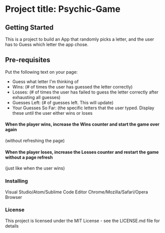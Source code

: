 # Project title: Psychic-Game
## Getting Started

This is a project to build an App that randomly picks a letter, and the user has to Guess which letter the app chose.


## Pre-requisites

Put the following text on your page:
* Guess what letter I'm thinking of
* Wins: (# of times the user has guessed the letter correctly)
* Losses: (# of times the user has failed to guess the letter correctly after exhausting all guesses)
* Guesses Left: (# of guesses left. This will update)
* Your Guesses So Far: (the specific letters that the user typed. Display these until the user either wins or loses

#### When the player wins, increase the Wins counter and start the game over again 
(without refreshing the page)
#### When the player loses, increase the Losses counter and restart the game without a page refresh 
(just like when the user wins)

### Installing
Visual Studio/Atom/Sublime Code Editor
Chrome/Mozilla/Safari/Opera Browser
### License
This project is licensed under the MIT License - see the LICENSE.md file for details
